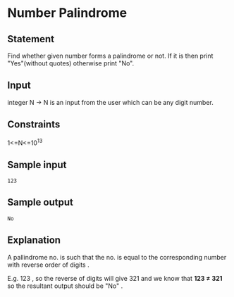# Number Palindrome
## Statement
Find whether given number forms a palindrome or not. If it is then print "Yes"(without quotes) otherwise print "No".
## Input
integer N  -> N is an input from the user which can be any digit number.
## Constraints 
1<=N<=10<sup>13</sup>
## Sample input 
```
123
```
## Sample output
```
No
```
## Explanation
A pallindrome no. is such that the no. is equal to the corresponding number with reverse order of digits .  

E.g. 123 , so the reverse of digits will give 321 and we know that **123 ≠ 321** so the resultant output should be "No" .
